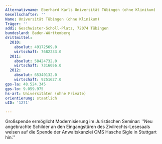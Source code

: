 ```yaml
---
Alternativname: Eberhard Karls Universität Tübingen (ohne Klinikum)
Gesellschafter: ''
Name: Universität Tübingen (ohne Klinikum)
Träger: ''
addi: Geschwister-Scholl-Platz, 72074 Tübingen
bundesland: Baden-Württemberg
drittmittel:
  2010:
    absolut: 49172569.0
    wirtschaft: 7682233.0
  2011:
    absolut: 58424732.0
    wirtschaft: 7316056.0
  2012:
    absolut: 65340132.0
    wirtschaft: 9251627.0
gps-la: 48.524.345
gps-lo: 9.059.975
hs-art: Universitäten (ohne Private)
orientierung: staatlich
uID: '1271'

---
```

Großspende ermöglicht Modernisierung im Juristischen Seminar: ''Neu angebrachte Schilder an den Eingangstüren des Zivilrechts-Lesesaals weisen auf die Spende der Anwaltskanzlei CMS Hasche Sigle in Stuttgart hin.''
